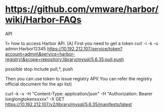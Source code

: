 
# https://github.com/vmware/harbor/wiki/Harbor-FAQs

API

1> how to access Harbor API. [A] First you need to get a token curl -i -k -u admin:Harbor12345 https://10.192.212.107/service/token?account=admin\&service=harbor-registry\&scope=repository:library/mysql/5.6.35:pull,push

possible stop include pull,*, push

Then you can use token to issue registry API( You can refer the registry official document for the api list)


curl -k -v -H "Content-Type: application/json" -H "Authorization: Bearer longlongtokenxxxxx" -X GET https://10.192.212.107/v2/library/mysql/5.6.35/manifests/latest